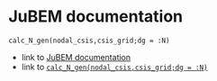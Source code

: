 # JuBEM documentation

```@docs
calc_N_gen(nodal_csis,csis_grid;dg = :N)
```

- link to [JuBEM documentation](@ref)
- link to [`calc_N_gen(nodal_csis,csis_grid;dg = :N)`](@ref)
